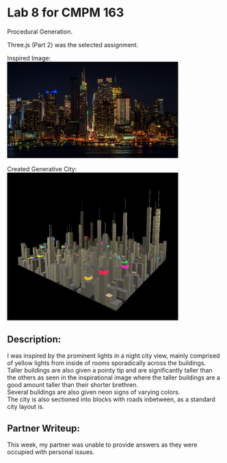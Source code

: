 # Lab 8 for CMPM 163
Procedural Generation.

Three.js (Part 2) was the selected assignment.

Inspired Image:  
<img src="images/cityscape_inspo.jpg" width="400">

Created Generative City:  
<img src="images/lab8demo.png" width="400">

## Description:  
I was inspired by the prominent lights in a night city view, mainly comprised of yellow lights from inside of rooms sporadically across the buildings.  
Taller buildings are also given a pointy tip and are significantly taller than the others as seen in the inspirational image where the taller buildings are a good amount taller than their shorter brethren.  
Several buildings are also given neon signs of varying colors.  
The city is also sectioned into blocks with roads inbetween, as a standard city layout is.

## Partner Writeup:  
This week, my partner was unable to provide answers as they were occupied with personal issues.
